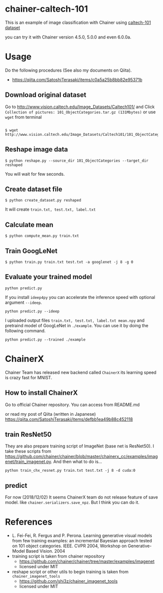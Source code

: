 # chainer-caltech-101

This is an example of image classification with Chainer using [caltech-101 dataset](http://www.vision.caltech.edu/Image_Datasets/Caltech101/)

you can try it with Chainer version 4.5.0, 5.0.0 and even 6.0.0a.

# Usage
Do the following procedures (See also my documents on Qiita).

- https://qiita.com/SatoshiTerasaki/items/c0a5a25b8bb82e95371b

## Download original dataset

Go to http://www.vision.caltech.edu/Image_Datasets/Caltech101/ and Click `Collection of pictures: 101_ObjectCategories.tar.gz (131Mbytes)` or use `wget` from terminal

```console

$ wget http://www.vision.caltech.edu/Image_Datasets/Caltech101/101_ObjectCategories.tar.gz
```

## Reshape image data

```console
$ python reshape.py --source_dir 101_ObjectCategories --target_dir reshaped
```

You will wait for few seconds.

## Create dataset file

```console
$ python create_dataset.py reshaped
```

It will create `train.txt, test.txt, label.txt`

## Calculate mean

```console
$ python compute_mean.py train.txt
```

## Train GoogLeNet

```console
$ python train.py train.txt test.txt -a googlenet -j 8 -g 0
```

## Evaluate your trained model

```
python predict.py
```

If you install `ideep4py` you can accelerate  the inference speed with optional argument `--ideep`.

```
python predict.py --ideep
```

I uploaded output files `train.txt, test.txt, label.txt mean.npy` and pretraind model of GoogLeNet in `./example`.
You can use it by doing the following command.
```
python predict.py --trained ./example
```

# ChainerX

Chainer Team has released new backend called `ChainerX` its learning speed is crazy fast for MNIST.

## How to install ChainerX

Go to official Chainer repository. You can access from README.md

or read my post of Qiita (written in Japanese) https://qiita.com/SatoshiTerasaki/items/defbb1ea49b88c452118

## train ResNet50

They are also prepare training script of ImageNet (base net is ResNet50).
I take these scripts from https://github.com/chainer/chainer/blob/master/chainerx_cc/examples/imagenet/train_imagenet.py.
And then what to do is...

```
python train_chx_resnet.py train.txt test.txt -j 8 -d cuda:0
```

## predict

For now (2018/12/02) It seems ChainerX team do not release feature of save model. like `chainer.serializers.save_npz`.
But I think you can do it.

# References

- L. Fei-Fei, R. Fergus and P. Perona. Learning generative visual models
from few training examples: an incremental Bayesian approach tested on
101 object categories. IEEE. CVPR 2004, Workshop on Generative-Model
Based Vision. 2004
- training script is taken from chainer repository
  - https://github.com/chainer/chainer/tree/master/examples/imagenet
  - licensed under MIT
- reshape script or other utils to begin training is taken from `chainer_imagenet_tools`
  - https://github.com/shi3z/chainer_imagenet_tools
  - licensed under MIT
